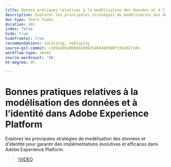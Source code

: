 ```yaml
---
title: Bonnes pratiques relatives à la modélisation des données et à l’identité dans Adobe Experience Platform
description: Explorez les principales stratégies de modélisation des données et d’identité pour garantir des implémentations évolutives et efficaces dans Adobe Experience Platform.
doc-type: Short Video
duration: 101
index: false
hide: true
hidefromtoc: true
recommendations: noCatalog, noDisplay
source-git-commit: c169a205a9088da0982548d448500f15b2027c06
workflow-type: tm+mt
source-wordcount: '56'
ht-degree: 0%

---
```



# Bonnes pratiques relatives à la modélisation des données et à l’identité dans Adobe Experience Platform

Explorez les principales stratégies de modélisation des données et d’identité pour garantir des implémentations évolutives et efficaces dans Adobe Experience Platform.

<!-- 72_S655_3442541_100_best-practices-for-data-modeling-and-identity-in-adobe-experience-platform -->
>[!VIDEO](https://video.tv.adobe.com/v/3458310/?learn=on&enablevpops=true)

